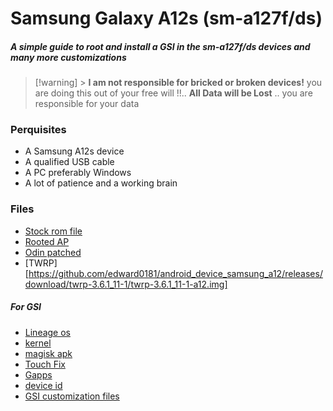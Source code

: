 # Samsung Galaxy A12s (sm-a127f/ds)

##### A simple guide to root and install a GSI in the sm-a127f/ds devices and many more customizations

> [!warning] > **I am not responsible for bricked or broken devices!** you are doing this out of your free will !!..
> **All Data will be Lost** .. you are responsible for your data

### Perquisites

- A Samsung A12s device
- A qualified USB cable
- A PC preferably Windows
- A lot of patience and a working brain

### Files

- [Stock rom file](https://samfw.com/firmware/SM-A127F)
- [Rooted AP](#)
- [Odin patched](https://forum.xda-developers.com/attachments/odin3-v3-14-1_3b_patched-zip.5158507/)
- [TWRP][https://github.com/edward0181/android_device_samsung_a12/releases/download/twrp-3.6.1_11-1/twrp-3.6.1_11-1-a12.img]

##### For GSI

- [Lineage os](#)
- [kernel](/files/kernel/kernel-perm-ksu.zip)
- [magisk apk](/files/apks/magisk.apk)
- [Touch Fix](/files/magisk-modules/Touch-fix.zip)
- [Gapps](/files/magisk-modules/MagiskGApps.zip)
- [device id](/files/apks/deviceid.apk)
- [GSI customization files](/customization/)
